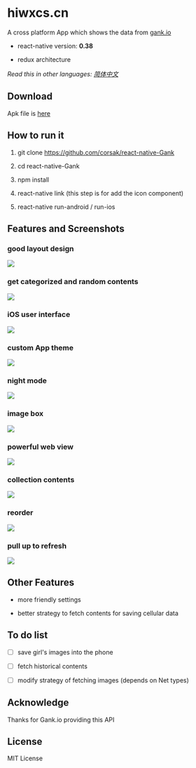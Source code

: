 # hiwxcs.cn

A cross platform App which shows the data from [gank.io](http://gank.io)

- react-native version: **0.38**

- redux architecture

*Read this in other languages: [简体中文](https://github.com/corsak/react-native-Gank/blob/master/README.zh-cn.md)*

## Download

Apk file is [here](https://github.com/corsak/react-native-Gank/blob/master/android/app/app-release.apk)

## How to run it

1. git clone https://github.com/corsak/react-native-Gank

2. cd react-native-Gank

3. npm install

4. react-native link (this step is for add the icon component)

5. react-native run-android / run-ios

## Features and Screenshots

### good layout design

![](https://github.com/corsak/Gank.io/raw/master/screenshot/hometab.png)


### get categorized and random contents

![](https://github.com/wangdicoder/Gank.io/raw/master/screenshot/discoverytab.png)


### iOS user interface

![](https://github.com/corsak/Gank.io/raw/master/screenshot/moretab.png)


### custom App theme

![](https://github.com/corsak/Gank.io/raw/master/screenshot/theme.gif)


### night mode

![](https://github.com/corsak/Gank.io/raw/master/screenshot/nightmode.gif)


### image box

![](https://github.com/corsak/Gank.io/raw/master/screenshot/girls.gif)


### powerful web view

![](https://github.com/corsak/Gank.io/raw/master/screenshot/webview.gif)


### collection contents

![](https://github.com/corsak/Gank.io/raw/master/screenshot/collection.gif)


### reorder

![](https://github.com/corsak/Gank.io/raw/master/screenshot/order.gif)


### pull up to refresh

![](https://github.com/corsak/Gank.io/raw/master/screenshot/listviewRefresh.gif)


## Other Features

- more friendly settings

- better strategy to fetch contents for saving cellular data

## To do list

- [ ] save girl's images into the phone

- [ ] fetch historical contents

- [ ] modify strategy of fetching images (depends on Net types)

## Acknowledge

Thanks for Gank.io providing this API

## License

MIT License

